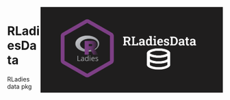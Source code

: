 
<img height='200' align='right' src='./img/RLadiesData-banner.png'>

# RLadiesData
RLadies data pkg 
